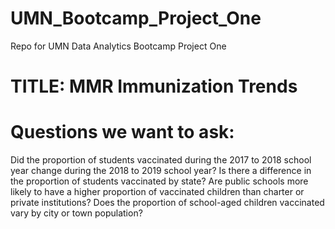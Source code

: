 # UMN_Bootcamp_Project_One
Repo for UMN Data Analytics Bootcamp Project One 

# TITLE: MMR Immunization Trends

# Questions we want to ask:
Did the proportion of students vaccinated during the 2017 to 2018 school year change during the 2018 to 2019 school year?
Is there a difference in the proportion of students vaccinated by state?
Are public schools more likely to have a higher proportion of vaccinated children than charter or private institutions?
Does the proportion of school-aged children vaccinated vary by city or town population?
